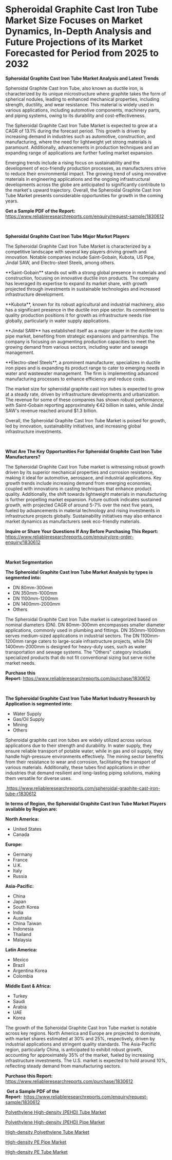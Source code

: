 <p><h1>Spheroidal Graphite Cast Iron Tube Market Size Focuses on Market Dynamics, In-Depth Analysis and Future Projections of its Market Forecasted for Period from 2025 to 2032</h1></p><p><strong>Spheroidal Graphite Cast Iron Tube Market Analysis and Latest Trends</strong></p>
<p><p>Spheroidal Graphite Cast Iron Tube, also known as ductile iron, is characterized by its unique microstructure where graphite takes the form of spherical nodules, leading to enhanced mechanical properties, including strength, ductility, and wear resistance. This material is widely used in various applications, including automotive components, machinery parts, and piping systems, owing to its durability and cost-effectiveness.</p><p>The Spheroidal Graphite Cast Iron Tube Market is expected to grow at a CAGR of 13.1% during the forecast period. This growth is driven by increasing demand in industries such as automotive, construction, and manufacturing, where the need for lightweight yet strong materials is paramount. Additionally, advancements in production techniques and an expanding range of applications are further fueling market expansion. </p><p>Emerging trends include a rising focus on sustainability and the development of eco-friendly production processes, as manufacturers strive to reduce their environmental impact. The growing trend of using innovative materials in engineering applications and the ongoing infrastructural developments across the globe are anticipated to significantly contribute to the market's upward trajectory. Overall, the Spheroidal Graphite Cast Iron Tube Market presents considerable opportunities for growth in the coming years.</p></p>
<p><strong>Get a Sample PDF of the Report:&nbsp;</strong> <a href="https://www.reliableresearchreports.com/enquiry/request-sample/1830612?utm_campaign=10&utm_medium=2&utm_source=Github&utm_content=ia&utm_term=03022025&utm_id=spheroidal-graphite-cast-iron-tube">https://www.reliableresearchreports.com/enquiry/request-sample/1830612</a></p>
<p>&nbsp;</p>
<p><strong>Spheroidal Graphite Cast Iron Tube Major Market Players</strong></p>
<p><p>The Spheroidal Graphite Cast Iron Tube Market is characterized by a competitive landscape with several key players driving growth and innovation. Notable companies include Saint-Gobain, Kubota, US Pipe, Jindal SAW, and Electro-steel Steels, among others.</p><p>**Saint-Gobain** stands out with a strong global presence in materials and construction, focusing on innovative ductile iron products. The company has leveraged its expertise to expand its market share, with growth projected through investments in sustainable technologies and increased infrastructure development.</p><p>**Kubota**, known for its robust agricultural and industrial machinery, also has a significant presence in the ductile iron pipe sector. Its commitment to quality production positions it for growth as infrastructure needs rise globally, particularly in water supply applications.</p><p>**Jindal SAW** has established itself as a major player in the ductile iron pipe market, benefiting from strategic expansions and partnerships. The company is focusing on augmenting production capacities to meet the growing demand from various sectors, including water and sewage management.</p><p>**Electro-steel Steels**, a prominent manufacturer, specializes in ductile iron pipes and is expanding its product range to cater to emerging needs in water and wastewater management. The firm is implementing advanced manufacturing processes to enhance efficiency and reduce costs.</p><p>The market size for spheroidal graphite cast iron tubes is expected to grow at a steady rate, driven by infrastructure developments and urbanization. The revenue for some of these companies has shown robust performance, with Saint-Gobain reporting approximately €42 billion in sales, while Jindal SAW's revenue reached around $1.3 billion.</p><p>Overall, the Spheroidal Graphite Cast Iron Tube Market is poised for growth, led by innovation, sustainability initiatives, and increasing global infrastructure investments.</p></p>
<p>&nbsp;</p>
<p><strong>What Are The Key Opportunities For Spheroidal Graphite Cast Iron Tube Manufacturers?</strong></p>
<p><p>The Spheroidal Graphite Cast Iron Tube market is witnessing robust growth driven by its superior mechanical properties and corrosion resistance, making it ideal for automotive, aerospace, and industrial applications. Key growth trends include increasing demand from emerging economies, coupled with innovations in casting techniques that enhance product quality. Additionally, the shift towards lightweight materials in manufacturing is further propelling market expansion. Future outlook indicates sustained growth, with projected CAGR of around 5-7% over the next five years, fueled by advancements in material technology and rising investments in infrastructure projects globally. Sustainability initiatives may also enhance market dynamics as manufacturers seek eco-friendly materials.</p></p>
<p><strong>Inquire or Share Your Questions If Any Before Purchasing This Report:</strong> <a href="https://www.reliableresearchreports.com/enquiry/pre-order-enquiry/1830612?utm_campaign=10&utm_medium=2&utm_source=Github&utm_content=ia&utm_term=03022025&utm_id=spheroidal-graphite-cast-iron-tube">https://www.reliableresearchreports.com/enquiry/pre-order-enquiry/1830612</a></p>
<p>&nbsp;</p>
<p><strong>Market Segmentation</strong></p>
<p><strong>The Spheroidal Graphite Cast Iron Tube Market Analysis by types is segmented into:</strong></p>
<p><ul><li>DN 80mm-300mm</li><li>DN 350mm-1000mm</li><li>DN 1100mm-1200mm</li><li>DN 1400mm-2000mm</li><li>Others</li></ul></p>
<p><p>The Spheroidal Graphite Cast Iron Tube market is categorized based on nominal diameters (DN). DN 80mm-300mm encompasses smaller diameter applications, commonly used in plumbing and fittings. DN 350mm-1000mm serves medium-sized applications in industrial sectors. The DN 1100mm-1200mm range caters to large-scale infrastructure projects, while DN 1400mm-2000mm is designed for heavy-duty uses, such as water transportation and sewage systems. The "Others" category includes specialized products that do not fit conventional sizing but serve niche market needs.</p></p>
<p><strong>Purchase this Report:&nbsp;</strong><a href="https://www.reliableresearchreports.com/purchase/1830612?utm_campaign=10&utm_medium=2&utm_source=Github&utm_content=ia&utm_term=03022025&utm_id=spheroidal-graphite-cast-iron-tube">https://www.reliableresearchreports.com/purchase/1830612</a></p>
<p>&nbsp;</p>
<p><strong>The Spheroidal Graphite Cast Iron Tube Market Industry Research by Application is segmented into:</strong></p>
<p><ul><li>Water Supply</li><li>Gas/Oil Supply</li><li>Mining</li><li>Others</li></ul></p>
<p><p>Spheroidal graphite cast iron tubes are widely utilized across various applications due to their strength and durability. In water supply, they ensure reliable transport of potable water, while in gas and oil supply, they handle high-pressure environments effectively. The mining sector benefits from their resistance to wear and corrosion, facilitating the transport of various materials. Additionally, these tubes find applications in other industries that demand resilient and long-lasting piping solutions, making them versatile for diverse uses.</p></p>
<p><a href="https://www.reliableresearchreports.com/spheroidal-graphite-cast-iron-tube-r1830612?utm_campaign=10&utm_medium=2&utm_source=Github&utm_content=ia&utm_term=03022025&utm_id=spheroidal-graphite-cast-iron-tube">&nbsp;https://www.reliableresearchreports.com/spheroidal-graphite-cast-iron-tube-r1830612</a></p>
<p><strong>In terms of Region, the Spheroidal Graphite Cast Iron Tube Market Players available by Region are:</strong></p>
<p>
    <p> <strong> North America: </strong>
        <ul>
            <li>United States</li>
            <li>Canada</li>
        </ul>
        </p> 
    <p> <strong> Europe: </strong>
        <ul>
            <li>Germany</li>
            <li>France</li>
            <li>U.K.</li>
            <li>Italy</li>
            <li>Russia</li>
        </ul>
        </p> 
    <p> <strong> Asia-Pacific: </strong>
        <ul>
            <li>China</li>
            <li>Japan</li>
            <li>South Korea</li>
            <li>India</li>
            <li>Australia</li>
            <li>China Taiwan</li>
            <li>Indonesia</li>
            <li>Thailand</li>
            <li>Malaysia</li>
        </ul>
        </p> 
    <p> <strong> Latin America: </strong>
        <ul>
            <li>Mexico</li>
            <li>Brazil</li>
            <li>Argentina Korea</li>
            <li>Colombia</li>
        </ul>
        </p> 
    <p> <strong> Middle East & Africa: </strong>
        <ul>
            <li>Turkey</li>
            <li>Saudi</li>
            <li>Arabia</li>
            <li>UAE</li>
            <li>Korea</li>
        </ul>
    </p>
    </p>
<p><p>The growth of the Spheroidal Graphite Cast Iron Tube market is notable across key regions. North America and Europe are projected to dominate, with market shares estimated at 30% and 25%, respectively, driven by industrial applications and stringent quality standards. The Asia-Pacific region, particularly China, is anticipated to exhibit robust growth, accounting for approximately 35% of the market, fueled by increasing infrastructure investments. The U.S. market is expected to hold around 10%, reflecting steady demand from manufacturing sectors.</p></p>
<p><strong>Purchase this Report: </strong><a href="https://www.reliableresearchreports.com/purchase/1830612?utm_campaign=10&utm_medium=2&utm_source=Github&utm_content=ia&utm_term=03022025&utm_id=spheroidal-graphite-cast-iron-tube">https://www.reliableresearchreports.com/purchase/1830612</a></p>
<p>&nbsp;<strong>Get a Sample PDF of the Report:&nbsp;&nbsp;</strong><a href="https://www.reliableresearchreports.com/enquiry/request-sample/1830612?utm_campaign=10&utm_medium=2&utm_source=Github&utm_content=ia&utm_term=03022025&utm_id=spheroidal-graphite-cast-iron-tube">https://www.reliableresearchreports.com/enquiry/request-sample/1830612</a></p>
<p><strong></strong></p>
<p><p><a href="https://github.com/waverlyam689/Market-Research-Report-List-1/blob/main/polyethylene-high-density-pehd-tube-market.md?utm_campaign=10&utm_medium=2&utm_source=Github&utm_content=ia&utm_term=03022025&utm_id=spheroidal-graphite-cast-iron-tube">Polyethylene High-density (PEHD) Tube Market</a></p><p><a href="https://github.com/leopardmicheal7019/Market-Research-Report-List-1/blob/main/polyethylene-high-density-pehd-pipe-market.md?utm_campaign=10&utm_medium=2&utm_source=Github&utm_content=ia&utm_term=03022025&utm_id=spheroidal-graphite-cast-iron-tube">Polyethylene High-density (PEHD) Pipe Market</a></p><p><a href="https://github.com/barnickclara79/Market-Research-Report-List-1/blob/main/high-density-polyethylene-tube-market.md?utm_campaign=10&utm_medium=2&utm_source=Github&utm_content=ia&utm_term=03022025&utm_id=spheroidal-graphite-cast-iron-tube">High-density Polyethylene Tube Market</a></p><p><a href="https://github.com/domoniqueluoma76/Market-Research-Report-List-1/blob/main/high-density-pe-pipe-market.md?utm_campaign=10&utm_medium=2&utm_source=Github&utm_content=ia&utm_term=03022025&utm_id=spheroidal-graphite-cast-iron-tube">High-density PE Pipe Market</a></p><p><a href="https://github.com/tselahiara/Market-Research-Report-List-1/blob/main/high-density-pe-tube-market.md?utm_campaign=10&utm_medium=2&utm_source=Github&utm_content=ia&utm_term=03022025&utm_id=spheroidal-graphite-cast-iron-tube">High-density PE Tube Market</a></p></p>